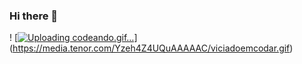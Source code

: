 ### Hi there 👋
!
[[![Uploading codeando.gif…]()](https://media.tenor.com/Yzeh4Z4UQuAAAAAC/viciadoemcodar.gif)](https://media.tenor.com/Yzeh4Z4UQuAAAAAC/viciadoemcodar.gif)

<!--
**LucasNS1759/LucasNS1759** is a ✨ _special_ ✨ repository because its `README.md` (this file) appears on your GitHub profile.

Here are some ideas to get you started:

- 🔭 I’m currently working on ...
- 🌱 I’m currently learning ...
- 👯 I’m looking to collaborate on ...
- 🤔 I’m looking for help with ...
- 💬 Ask me about ...
- 📫 How to reach me: ...
- 😄 Pronouns: ...
- ⚡ Fun fact: ...
-->

